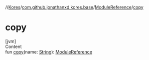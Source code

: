 //[Kores](../../index.md)/[com.github.jonathanxd.kores.base](../index.md)/[ModuleReference](index.md)/[copy](copy.md)



# copy  
[jvm]  
Content  
fun [copy](copy.md)(name: [String](https://kotlinlang.org/api/latest/jvm/stdlib/kotlin/-string/index.html)): [ModuleReference](index.md)  



